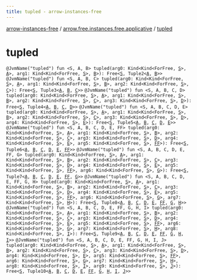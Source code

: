 ```yaml
---
title: tupled - arrow-instances-free
---
```


[arrow-instances-free](../index.html) / [arrow.free.instances.free.applicative](index.html) / [tupled](./tupled.html)

# tupled

`@JvmName("tupled") fun <S, A, B> tupled(arg0: Kind<Kind<ForFree, `[`S`](tupled.html#S)`>, `[`A`](tupled.html#A)`>, arg1: Kind<Kind<ForFree, `[`S`](tupled.html#S)`>, `[`B`](tupled.html#B)`>): Free<`[`S`](tupled.html#S)`, Tuple2<`[`A`](tupled.html#A)`, `[`B`](tupled.html#B)`>>`
`@JvmName("tupled") fun <S, A, B, C> tupled(arg0: Kind<Kind<ForFree, `[`S`](tupled.html#S)`>, `[`A`](tupled.html#A)`>, arg1: Kind<Kind<ForFree, `[`S`](tupled.html#S)`>, `[`B`](tupled.html#B)`>, arg2: Kind<Kind<ForFree, `[`S`](tupled.html#S)`>, `[`C`](tupled.html#C)`>): Free<`[`S`](tupled.html#S)`, Tuple3<`[`A`](tupled.html#A)`, `[`B`](tupled.html#B)`, `[`C`](tupled.html#C)`>>`
`@JvmName("tupled") fun <S, A, B, C, D> tupled(arg0: Kind<Kind<ForFree, `[`S`](tupled.html#S)`>, `[`A`](tupled.html#A)`>, arg1: Kind<Kind<ForFree, `[`S`](tupled.html#S)`>, `[`B`](tupled.html#B)`>, arg2: Kind<Kind<ForFree, `[`S`](tupled.html#S)`>, `[`C`](tupled.html#C)`>, arg3: Kind<Kind<ForFree, `[`S`](tupled.html#S)`>, `[`D`](tupled.html#D)`>): Free<`[`S`](tupled.html#S)`, Tuple4<`[`A`](tupled.html#A)`, `[`B`](tupled.html#B)`, `[`C`](tupled.html#C)`, `[`D`](tupled.html#D)`>>`
`@JvmName("tupled") fun <S, A, B, C, D, E> tupled(arg0: Kind<Kind<ForFree, `[`S`](tupled.html#S)`>, `[`A`](tupled.html#A)`>, arg1: Kind<Kind<ForFree, `[`S`](tupled.html#S)`>, `[`B`](tupled.html#B)`>, arg2: Kind<Kind<ForFree, `[`S`](tupled.html#S)`>, `[`C`](tupled.html#C)`>, arg3: Kind<Kind<ForFree, `[`S`](tupled.html#S)`>, `[`D`](tupled.html#D)`>, arg4: Kind<Kind<ForFree, `[`S`](tupled.html#S)`>, `[`E`](tupled.html#E)`>): Free<`[`S`](tupled.html#S)`, Tuple5<`[`A`](tupled.html#A)`, `[`B`](tupled.html#B)`, `[`C`](tupled.html#C)`, `[`D`](tupled.html#D)`, `[`E`](tupled.html#E)`>>`
`@JvmName("tupled") fun <S, A, B, C, D, E, FF> tupled(arg0: Kind<Kind<ForFree, `[`S`](tupled.html#S)`>, `[`A`](tupled.html#A)`>, arg1: Kind<Kind<ForFree, `[`S`](tupled.html#S)`>, `[`B`](tupled.html#B)`>, arg2: Kind<Kind<ForFree, `[`S`](tupled.html#S)`>, `[`C`](tupled.html#C)`>, arg3: Kind<Kind<ForFree, `[`S`](tupled.html#S)`>, `[`D`](tupled.html#D)`>, arg4: Kind<Kind<ForFree, `[`S`](tupled.html#S)`>, `[`E`](tupled.html#E)`>, arg5: Kind<Kind<ForFree, `[`S`](tupled.html#S)`>, `[`FF`](tupled.html#FF)`>): Free<`[`S`](tupled.html#S)`, Tuple6<`[`A`](tupled.html#A)`, `[`B`](tupled.html#B)`, `[`C`](tupled.html#C)`, `[`D`](tupled.html#D)`, `[`E`](tupled.html#E)`, `[`FF`](tupled.html#FF)`>>`
`@JvmName("tupled") fun <S, A, B, C, D, E, FF, G> tupled(arg0: Kind<Kind<ForFree, `[`S`](tupled.html#S)`>, `[`A`](tupled.html#A)`>, arg1: Kind<Kind<ForFree, `[`S`](tupled.html#S)`>, `[`B`](tupled.html#B)`>, arg2: Kind<Kind<ForFree, `[`S`](tupled.html#S)`>, `[`C`](tupled.html#C)`>, arg3: Kind<Kind<ForFree, `[`S`](tupled.html#S)`>, `[`D`](tupled.html#D)`>, arg4: Kind<Kind<ForFree, `[`S`](tupled.html#S)`>, `[`E`](tupled.html#E)`>, arg5: Kind<Kind<ForFree, `[`S`](tupled.html#S)`>, `[`FF`](tupled.html#FF)`>, arg6: Kind<Kind<ForFree, `[`S`](tupled.html#S)`>, `[`G`](tupled.html#G)`>): Free<`[`S`](tupled.html#S)`, Tuple7<`[`A`](tupled.html#A)`, `[`B`](tupled.html#B)`, `[`C`](tupled.html#C)`, `[`D`](tupled.html#D)`, `[`E`](tupled.html#E)`, `[`FF`](tupled.html#FF)`, `[`G`](tupled.html#G)`>>`
`@JvmName("tupled") fun <S, A, B, C, D, E, FF, G, H> tupled(arg0: Kind<Kind<ForFree, `[`S`](tupled.html#S)`>, `[`A`](tupled.html#A)`>, arg1: Kind<Kind<ForFree, `[`S`](tupled.html#S)`>, `[`B`](tupled.html#B)`>, arg2: Kind<Kind<ForFree, `[`S`](tupled.html#S)`>, `[`C`](tupled.html#C)`>, arg3: Kind<Kind<ForFree, `[`S`](tupled.html#S)`>, `[`D`](tupled.html#D)`>, arg4: Kind<Kind<ForFree, `[`S`](tupled.html#S)`>, `[`E`](tupled.html#E)`>, arg5: Kind<Kind<ForFree, `[`S`](tupled.html#S)`>, `[`FF`](tupled.html#FF)`>, arg6: Kind<Kind<ForFree, `[`S`](tupled.html#S)`>, `[`G`](tupled.html#G)`>, arg7: Kind<Kind<ForFree, `[`S`](tupled.html#S)`>, `[`H`](tupled.html#H)`>): Free<`[`S`](tupled.html#S)`, Tuple8<`[`A`](tupled.html#A)`, `[`B`](tupled.html#B)`, `[`C`](tupled.html#C)`, `[`D`](tupled.html#D)`, `[`E`](tupled.html#E)`, `[`FF`](tupled.html#FF)`, `[`G`](tupled.html#G)`, `[`H`](tupled.html#H)`>>`
`@JvmName("tupled") fun <S, A, B, C, D, E, FF, G, H, I> tupled(arg0: Kind<Kind<ForFree, `[`S`](tupled.html#S)`>, `[`A`](tupled.html#A)`>, arg1: Kind<Kind<ForFree, `[`S`](tupled.html#S)`>, `[`B`](tupled.html#B)`>, arg2: Kind<Kind<ForFree, `[`S`](tupled.html#S)`>, `[`C`](tupled.html#C)`>, arg3: Kind<Kind<ForFree, `[`S`](tupled.html#S)`>, `[`D`](tupled.html#D)`>, arg4: Kind<Kind<ForFree, `[`S`](tupled.html#S)`>, `[`E`](tupled.html#E)`>, arg5: Kind<Kind<ForFree, `[`S`](tupled.html#S)`>, `[`FF`](tupled.html#FF)`>, arg6: Kind<Kind<ForFree, `[`S`](tupled.html#S)`>, `[`G`](tupled.html#G)`>, arg7: Kind<Kind<ForFree, `[`S`](tupled.html#S)`>, `[`H`](tupled.html#H)`>, arg8: Kind<Kind<ForFree, `[`S`](tupled.html#S)`>, `[`I`](tupled.html#I)`>): Free<`[`S`](tupled.html#S)`, Tuple9<`[`A`](tupled.html#A)`, `[`B`](tupled.html#B)`, `[`C`](tupled.html#C)`, `[`D`](tupled.html#D)`, `[`E`](tupled.html#E)`, `[`FF`](tupled.html#FF)`, `[`G`](tupled.html#G)`, `[`H`](tupled.html#H)`, `[`I`](tupled.html#I)`>>`
`@JvmName("tupled") fun <S, A, B, C, D, E, FF, G, H, I, J> tupled(arg0: Kind<Kind<ForFree, `[`S`](tupled.html#S)`>, `[`A`](tupled.html#A)`>, arg1: Kind<Kind<ForFree, `[`S`](tupled.html#S)`>, `[`B`](tupled.html#B)`>, arg2: Kind<Kind<ForFree, `[`S`](tupled.html#S)`>, `[`C`](tupled.html#C)`>, arg3: Kind<Kind<ForFree, `[`S`](tupled.html#S)`>, `[`D`](tupled.html#D)`>, arg4: Kind<Kind<ForFree, `[`S`](tupled.html#S)`>, `[`E`](tupled.html#E)`>, arg5: Kind<Kind<ForFree, `[`S`](tupled.html#S)`>, `[`FF`](tupled.html#FF)`>, arg6: Kind<Kind<ForFree, `[`S`](tupled.html#S)`>, `[`G`](tupled.html#G)`>, arg7: Kind<Kind<ForFree, `[`S`](tupled.html#S)`>, `[`H`](tupled.html#H)`>, arg8: Kind<Kind<ForFree, `[`S`](tupled.html#S)`>, `[`I`](tupled.html#I)`>, arg9: Kind<Kind<ForFree, `[`S`](tupled.html#S)`>, `[`J`](tupled.html#J)`>): Free<`[`S`](tupled.html#S)`, Tuple10<`[`A`](tupled.html#A)`, `[`B`](tupled.html#B)`, `[`C`](tupled.html#C)`, `[`D`](tupled.html#D)`, `[`E`](tupled.html#E)`, `[`FF`](tupled.html#FF)`, `[`G`](tupled.html#G)`, `[`H`](tupled.html#H)`, `[`I`](tupled.html#I)`, `[`J`](tupled.html#J)`>>`